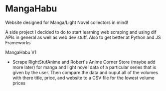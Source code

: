 # MangaHabu
Website designed for Manga/Light Novel collectors in mind!

A side project I decided to do to start learning web scraping and using dif APIs in general as well as web dev stuff. Also to get better at Python and JS Frameworks


MangaHabu V1
- Scrape RightStufAnime and Robert's Anime Corner Store (maybe add more later) for manga and light novel data of a particular series that is given by the user. Then compare the data and ouput all of the volumes with there title, price, and website to a CSV file for the lowest volume prices
